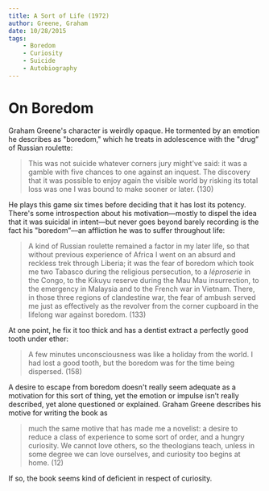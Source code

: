 ```yaml
---
title: A Sort of Life (1972)
author: Greene, Graham
date: 10/28/2015
tags: 
    - Boredom
    - Curiosity
    - Suicide
    - Autobiography
---
```


# On Boredom

Graham Greene's character is weirdly opaque. He tormented by an emotion he describes as "boredom," which he treats in adolescence with the "drug” of Russian roulette:

> This was not suicide whatever corners jury might've said: it was a gamble with five chances to one against an inquest. The discovery that it was possible to enjoy again the visible world by risking its total loss was one I was bound to make sooner or later. (130)

He plays this game six times before deciding that it has lost its potency. There's some introspection about his motivation—mostly to dispel the idea that it was suicidal in intent—but never goes beyond barely recording is the fact his "boredom”––an affliction he was to suffer throughout life:

> A kind of Russian roulette remained a factor in my later life, so that without previous experience of Africa I went on an absurd and reckless trek through Liberia; it was the fear of boredom which took me two Tabasco during the religious persecution, to a _léproserie_ in the Congo, to the Kikuyu reserve during the Mau Mau insurrection, to the emergency in Malaysia and to the French war in Vietnam. There, in those three regions of clandestine war, the fear of ambush served me just as effectively as the revolver from the corner cupboard in the lifelong war against boredom. (133)

At one point, he fix it too thick and has a dentist extract a perfectly good tooth under ether:

> A few minutes unconsciousness was like a holiday from the world. I had lost a good tooth, but the boredom was for the time being dispersed. (158)

A desire to escape from boredom doesn't really seem adequate as a motivation for this sort of thing, yet the emotion or impulse isn’t really described, yet alone questioned or explained. Graham Greene describes his motive for writing the book as

> much the same motive that has made me a novelist: a desire to reduce a class of experience to some sort of order, and a hungry curiosity. We cannot love others, so the theologians teach, unless in some degree we can love ourselves, and curiosity too begins at home. (12)

If so, the book seems kind of deficient in respect of curiosity.
